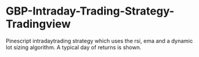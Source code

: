 # GBP-Intraday-Trading-Strategy-Tradingview
Pinescript intradaytrading strategy which uses the rsi, ema and a dynamic lot sizing algorithm. A typical day of returns is shown.
